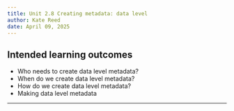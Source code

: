 ```yaml
---
title: Unit 2.8 Creating metadata: data level
author: Kate Reed
date: April 09, 2025
---
```


## Intended learning outcomes 

- Who needs to create data level metadata?
- When do we create data level metadata?
- How do we create data level metadata?
- Making data level metadata

---


